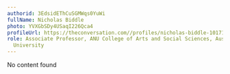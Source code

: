 ```yaml
---
authorid: 3EdsidEThCuSGMWqs0YuWi
fullName: Nicholas Biddle
photo: YVXGbSDy4USaqI226Qca4
profileUrl: https://theconversation.com//profiles/nicholas-biddle-10171
role: Associate Professor, ANU College of Arts and Social Sciences, Australian National
  University
---
```

No content found